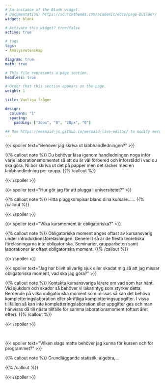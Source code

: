 ```yaml
---
# An instance of the Blank widget.
# Documentation: https://sourcethemes.com/academic/docs/page-builder/
widget: blank

# Activate this widget? true/false
active: true

# tags
tags:
- Analysvetenskap

diagram: true
math: true

# This file represents a page section.
headless: true

# Order that this section appears on the page.
weight: 1

title: Vanliga frågor

design:
  columns: "1"
  spacing:
    padding: ["20px", "0", "20px", "0"]

## Use https://mermaid-js.github.io/mermaid-live-editor/ to modify mermaid gantt
---
```



{{< spoiler text="Behöver jag skriva ut labbhandledningen?" >}}

{{% callout note %}}
Du behöver läsa igenom handledningen noga inför varje laborationsmomentet så att du är väl förbered och införstådd i vad du ska göra. Ni bör skriva ut det på papper men det räcker med en labbhandledning per grupp.
{{% /callout %}}

{{< /spoiler >}}
<br>

{{< spoiler text="Hur gör jag för att plugga i universitetet?" >}}

{{% callout note %}}
Hitta pluggkompisar bland dina kursare......
{{% /callout %}}

{{< /spoiler >}}
<br>

{{< spoiler text="Vilka kursmoment är obligatoriska?" >}}

{{% callout note %}}
Obligatoriska moment anges oftast av kursansvarig under introduktionsföreläsningen. Generellt så är de flesta teoretiska föreläsningarna inte obligatoriska. Seminarier, grupparbeten samt laborationer är oftast obligatoriska moment.
{{% /callout %}}

{{< /spoiler >}}
<br>


{{< spoiler text="Jag har blivit allvarlig sjuk eller skadat mig så att jag missar obligatoriska moment, vad ska jag göra?" >}}

{{% callout note %}}
Kontakta kursansvariga lärare om vad som har hänt. Vid sjukdom och skador så behöver vi läkarintyg som styrker detta. Beroende på vilka obligatoriska moment som missas så kan det behöva kompletteringslaboration eller skriftliga kompletteringsuppgifter. I vissa tillfällen så kan inte kompletteringslaboration eller uppgifter ges och man hänvisas då till nästa tillfälle för samma laborationsmoment (oftast året efter).
{{% /callout %}}

{{< /spoiler >}}



<br>


{{< spoiler text="Vilken slags matte behöver jag kunna för kursen och för programmet?" >}}

{{% callout note %}}
Grundläggande statistik, algebra,...

{{% /callout %}}

{{< /spoiler >}}


